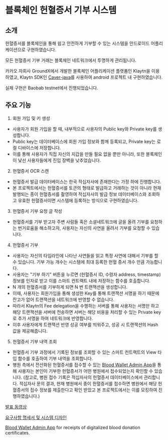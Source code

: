 # 블록체인 헌혈증서 기부 시스템

## 소개

헌혈증서를 블록체인을 통해 쉽고 안전하게 기부할 수 있는 시스템을 안드로이드 어플리케이션으로 구현하였습니다. 

모든 헌혈증서 기부 거래는 블록체인 네트워크에서 투명하게 관리됩니다.

카카오 자회사 GroundX에서 개발한 블록체인 어플리케이션 플랫폼인 Klaytn을 이용하였고, Klaytn SDK인 [Caver-java](https://github.com/klaytn/caver-java)를 사용하여 android 프로젝트 내 구현하였습니다.

실제 구현은 Baobab testnet에서 진행되었습니다.

## 주요 기능

1. 회원 가입 및 키 생성
- 사용자가 회원 가입을 할 때, 내부적으로 사용자의 Public key와 Private key를 생성합니다. 
- Public key는 데이터베이스에 회원 가입 정보와 함께 등록되고, Private key는 로컬 디바이스에 저장합니다.
- 이를 통해 사용자가 직접 자신의 지갑을 만들 필요 없을 뿐만 아니라, 또한 블록체인이 낯선 사용자들에게 진입 장벽을 낮추었습니다.

2. 헌혈증서 OCR 스캔
- 헌혈증서 발급 데이터베이스는 한국 적십자사에 존재한다는 가정 하에 진행합니다. 
- 본 프로젝트에서는 헌혈증서를 토큰의 형태로 발급하고 거래하는 것이 아니라 현재 발행되는 종이 헌혈증서를 촬영하여 적십자사의 발급 정보 데이터베이스와 조회하고 유효한 헌혈증서이면 시스템에 등록하는 방식으로 구현하였습니다.

3. 헌혈증서 기부 요청 글 작성
- 헌혈증서를 기부 받고자 주변 사람들 혹은 소셜네트워크에 글을 올려 기부를 요청하는 번거로움을 해소하고자, 사용자는 자신의 사연을 올려서 기부를 요청할 수 있습니다.

4. 헌혈증서 기부
- 사용자는 자신의 타임라인에 나타난 사연들을 읽고 특정 사연에 대해서 기부를 할 수 있습니다. 기부 가능 개수는 시스템에 최대 등록한 헌혈 증서 개수 만큼 가능합니다.
- 사용자는 "기부 하기" 버튼을 누르면 (헌혈증서 ID, 수령자 address, timestamp) 정보를 인자로 받고 이를 스마트 컨트랙트 내에 저장하는 함수를 호출합니다. 
- N 개의 헌혈증서를 기부하게 되면 N 번 트랜잭션을 생성합니다.
- 이때, 사용자는 회원가입을 통해 생성한 Key를 통해 트랜잭션 서명을 하기 때문에 잔고가 없어 트랜잭션을 네트워크에 반영할 수 없습니다.
- 따라서 Klaytn의 Fee delegation을 수행하는 서버를 통해 사용자는 서명만 하고 해당 트랜잭션을 서버에 전송하면 서버는 해당 비용을 처리할 수 있는 Private key로 추가 서명을 하여 네트워크에 반영합니다. 
- 이후 사용자에게 트랜잭션 반영 성공 여부를 띄워주고, 성공 시 트랜잭션의 Hash 값을 제공해줍니다.

5. 헌혈증서 기부 내역 조회
- 헌혈증서 기부 과정에서 기록된 정보를 조회할 수 있는 스마트 컨트랙트의 View 타입 함수를 호출하여 기부 내역을 조회합니다.
- 병원 측에서 전산화된 헌혈증서를 접수할 수 있는 [Blood Wallet Admin App](https://github.com/pleiades-s/BloodWallet_Admin)을 통해 사용자는 본인이 기부한 헌혈증서가 어떤 병원에서 접수되었는지 확인할 수 있습니다. (참고로, 병원 접수 기록은 적십자사의 헌혈증서 데이터베이스에서 관리합니다. 적십자사 문의 결과, 현재 병원에서 종이 헌혈증서를 접수하면 병원에서 해당 헌혈증서의 접수 정보를 제출한다고 확인 받았고 본 프로젝트에서는 이를 모킹하여 진행하였습니다.)

[발표 동영상](https://www.youtube.com/watch?v=EX5R6WsAMf4)

[요구사항 명세서 및 시스템 디자인](https://github.com/pleiades-s/2020spring_41class_team2/tree/master/doc)

[Blood Wallet Admin App](https://github.com/pleiades-s/BloodWallet_Admin) for receipts of digitalized blood donation certificates.
